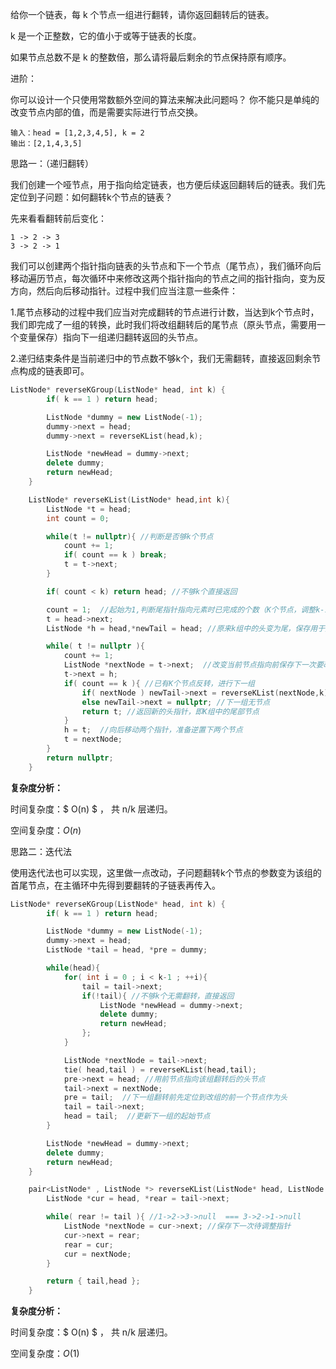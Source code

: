 给你一个链表，每 k 个节点一组进行翻转，请你返回翻转后的链表。

k 是一个正整数，它的值小于或等于链表的长度。

如果节点总数不是 k 的整数倍，那么请将最后剩余的节点保持原有顺序。

进阶：

你可以设计一个只使用常数额外空间的算法来解决此问题吗？
你不能只是单纯的改变节点内部的值，而是需要实际进行节点交换。



```
输入：head = [1,2,3,4,5], k = 2
输出：[2,1,4,3,5]
```



思路一：（递归翻转）

我们创建一个哑节点，用于指向给定链表，也方便后续返回翻转后的链表。我们先定位到子问题：如何翻转k个节点的链表？ 

先来看看翻转前后变化：

```
1 -> 2 -> 3
3 -> 2 -> 1
```

我们可以创建两个指针指向链表的头节点和下一个节点（尾节点），我们循环向后移动遍历节点，每次循环中来修改这两个指针指向的节点之间的指针指向，变为反方向，然后向后移动指针。过程中我们应当注意一些条件：

1.尾节点移动的过程中我们应当对完成翻转的节点进行计数，当达到k个节点时，我们即完成了一组的转换，此时我们将改组翻转后的尾节点（原头节点，需要用一个变量保存）指向下一组递归翻转返回的头节点。

2.递归结束条件是当前递归中的节点数不够k个，我们无需翻转，直接返回剩余节点构成的链表即可。

```c++
ListNode* reverseKGroup(ListNode* head, int k) {
        if( k == 1 ) return head;

        ListNode *dummy = new ListNode(-1);
        dummy->next = head;
        dummy->next = reverseKList(head,k);

        ListNode *newHead = dummy->next;
        delete dummy;
        return newHead;
    }

    ListNode* reverseKList(ListNode* head,int k){
        ListNode *t = head;
        int count = 0;

        while(t != nullptr){ //判断是否够k个节点
            count += 1;
            if( count == k ) break; 
            t = t->next;
        }

        if( count < k) return head; //不够k个直接返回

        count = 1;  //起始为1,判断尾指针指向元素时已完成的个数（K个节点，调整k-1个指针指向）
        t = head->next;
        ListNode *h = head,*newTail = head; //原来k组中的头变为尾，保存用于充当下一组的头

        while( t != nullptr ){
            count += 1;
            ListNode *nextNode = t->next;  //改变当前节点指向前保存下一次要改变的节点，防止之后丢失后续节点
            t->next = h; 
            if( count == k ){ //已有K个节点反转，进行下一组
                if( nextNode ) newTail->next = reverseKList(nextNode,k); //k组翻转后的尾节点指向下一组头节点   
                else newTail->next = nullptr; //下一组无节点
                return t; //返回新的头指针，即K组中的尾部节点
            }
            h = t;  //向后移动两个指针，准备逆置下两个节点
            t = nextNode;
        }
        return nullptr;
    }
```

<b>复杂度分析：</b>

时间复杂度：$ O(n) $ ， 共 n/k 层递归。

空间复杂度：$O(n)$ 





思路二：迭代法

使用迭代法也可以实现，这里做一点改动，子问题翻转k个节点的参数变为该组的首尾节点，在主循环中先得到要翻转的子链表再传入。

```c++
ListNode* reverseKGroup(ListNode* head, int k) {
        if( k == 1 ) return head;

        ListNode *dummy = new ListNode(-1);
        dummy->next = head;
        ListNode *tail = head, *pre = dummy;

        while(head){
            for( int i = 0 ; i < k-1 ; ++i){
                tail = tail->next; 
                if(!tail){ //不够k个无需翻转，直接返回
                    ListNode *newHead = dummy->next;
                    delete dummy;
                    return newHead;
                }; 
            }

            ListNode *nextNode = tail->next; 
            tie( head,tail ) = reverseKList(head,tail);
            pre->next = head; //用前节点指向该组翻转后的头节点
            tail->next = nextNode;
            pre = tail;  //下一组翻转前先定位到改组的前一个节点作为头
            tail = tail->next;
            head = tail;  //更新下一组的起始节点
        }

        ListNode *newHead = dummy->next;
        delete dummy;
        return newHead;
    }

    pair<ListNode* , ListNode *> reverseKList(ListNode* head, ListNode *tail){
        ListNode *cur = head, *rear = tail->next;

        while( rear != tail ){ //1->2->3->null  === 3->2->1->null
            ListNode *nextNode = cur->next; //保存下一次待调整指针
            cur->next = rear;
            rear = cur;
            cur = nextNode;
        }

        return { tail,head };
    }
```

<b>复杂度分析：</b>

时间复杂度：$ O(n) $ ， 共 n/k 层递归。

空间复杂度：$O(1)$ 

